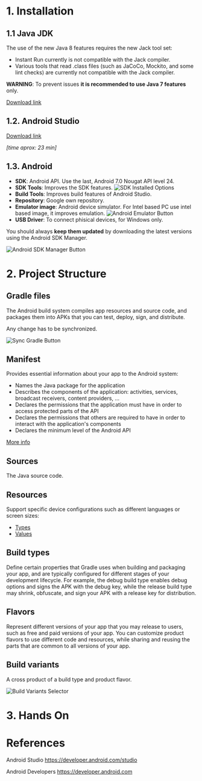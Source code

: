 # 1. Installation

## 1.1 Java JDK

The use of the new Java 8 features requires the new Jack tool set:
* Instant Run currently is not compatible with the Jack compiler.
* Various tools that read .class files (such as JaCoCo, Mockito, and some lint checks) are currently not compatible with the Jack compiler.

__WARNING__: To prevent issues __it is recommended to use Java 7 features__ only.

[Download link](http://www.oracle.com/technetwork/java/javase/downloads/jdk8-downloads-2133151.html)

## 1.2. Android Studio
[Download link](https://developer.android.com/studio/index.html)

_[time aprox: 23 min]_

## 1.3. Android
* __SDK__: Android API. Use the last, Android 7.0 Nougat API level 24.
* __SDK Tools__: Improves the SDK features.
![SDK Installed Options][sdk_installed]
* __Build Tools__: Improves build features of Android Studio.
* __Repository__: Google own repository.
* __Emulator image__: Android device simulator. For Intel based PC use intel based image, it improves emulation.
![Android Emulator Button][emulator]
* __USB Driver__: To connect phisical devices, for Windows only.

You should always __keep them updated__ by downloading the latest versions using the Android SDK Manager.

![Android SDK Manager Button][sdk_manager]


# 2. Project Structure
## Gradle files
The Android build system compiles app resources and source code, and packages them into APKs that you can test, deploy, sign, and distribute. 

Any change has to be synchronized.

![Sync Gradle Button][sync_gradle]

## Manifest
Provides essential information about your app to the Android system:
* Names the Java package for the application
* Describes the components of the application: activities, services, broadcast receivers, content providers, ...
* Declares the permissions that the application must have in order to access protected parts of the API
* Declares the permissions that others are required to have in order to interact with the application's components
* Declares the minimum level of the Android API

[More info](https://developer.android.com/guide/topics/manifest/manifest-intro.html)

## Sources
The Java source code.

## Resources
Support specific device configurations such as different languages or screen sizes:
* [Types](https://developer.android.com/guide/topics/resources/available-resources.html)
* [Values](https://developer.android.com/guide/topics/resources/providing-resources.html)

## Build types
Define certain properties that Gradle uses when building and packaging your app, and are typically configured for different stages of your development lifecycle. For example, the debug build type enables debug options and signs the APK with the debug key, while the release build type may shrink, obfuscate, and sign your APK with a release key for distribution.

## Flavors
Represent different versions of your app that you may release to users, such as free and paid versions of your app. You can customize product flavors to use different code and resources, while sharing and reusing the parts that are common to all versions of your app. 

## Build variants
A cross product of a build type and product flavor.

![Build Variants Selector][build_variants]


# 3. Hands On 


# References
Android Studio
https://developer.android.com/studio

Android Developers
https://developer.android.com


[sdk_manager]: https://github.com/romanrodriguez-sp/android-workshop/blob/master/screenshots/sdk_manager.png?raw=true "Android SDK Manager Button"
[emulator]: https://github.com/romanrodriguez-sp/android-workshop/blob/master/screenshots/emulator.png?raw=true "Android Emulator Button"
[sync_gradle]: https://github.com/romanrodriguez-sp/android-workshop/blob/master/screenshots/sync_gradle.png?raw=true "Sync Gradle Button"
[sdk_installed]: https://github.com/romanrodriguez-sp/android-workshop/blob/master/screenshots/sdk_intalled.png?raw=true "SDK Installed Options"
[build_variants]: https://github.com/romanrodriguez-sp/android-workshop/blob/master/screenshots/build_variants.png?raw=true "SDK Installed Options"